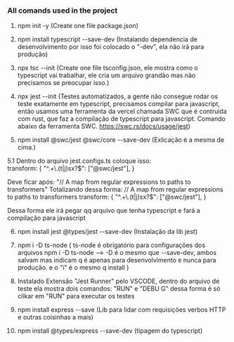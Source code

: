 ### All comands used in the project

1. npm init -y (Create one file package.json)

2. npm install typescript --save-dev (Instalando dependencia de desenvolvimento por isso foi colocado o "-dev", ela não irá para produção)

3. npx tsc --init (Create one file tsconfig.json, ele mostra como o typescript vai trabalhar, ele cria um arquivo grandão mas não precisamos se preocupar isso.)

4. npx jest --init 
(Testes automatizados, a gente não consegue rodar os teste exatamente em typescript, precisamos compilar para javascript, então usamos uma ferramenta da vercel chamada SWC que é contruída com rust, que faz a compilação de typescript para javascript. Comando abaixo da ferramenta SWC.
<https://swc.rs/docs/usage/jest>)

5. npm install @swc/jest @swc/core --save-dev (Exlicação é a mesma de cima.)

5.1 Dentro do arquivo jest.configs.ts coloque isso:   
    transform: {
      "^.+\\.(t|j)sx?$": ["@swc/jest"],
    }

 Deve ficar após: 
 "// A map from regular expressions to paths to transformers" 
 Totalizando dessa forma: 
   // A map from regular expressions to paths to transformers
    transform: {
      "^.+\\.(t|j)sx?$": ["@swc/jest"],
    }  

 Dessa forma ele irá pegar qq arquivo que tenha typescript e fará a compilação para javascript

 6. npm install jest @types/jest --save-dev (Instalação da lib jest)

 7. npm i -D ts-node (
   ts-node é obrigatório para configurações dos arquivos
   npm i -D ts-node --> -D é o mesmo que --save-dev, ambos salvam mas indicam q é apenas para desenvolvimento e nunca para produção. e o "i" é o mesmo q install
   )

8. Instalado Extensão "Jest Runner" pelo VSCODE, dentro do arquivo de teste ela mostra dois comandos: "RUN" e "DEBU
G" dessa forma é só clikar em "RUN" para executar os testes

9. npm install express --save (Lib para lidar com requisições verbos HTTP e outras coisinhas a mais)

10. npm install @types/express --save-dev (tipagem do typescript)